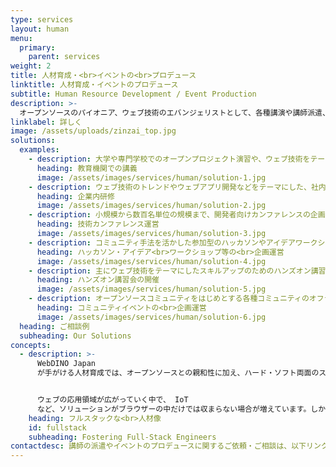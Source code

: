 ```yaml
---
type: services
layout: human
menu:
  primary:
    parent: services
weight: 2
title: 人材育成・<br>イベントの<br>プロデュース
linktitle: 人材育成・イベントのプロデュース
subtitle: Human Resource Development / Event Production
description: >-
  オープンソースのパイオニア、ウェブ技術のエバンジェリストとして、各種講演や講師派遣、ウェブ技術を活用した体験型講習やハッカソンをはじめとした「学びの場」の提供、セミナーやカンファレンス、コミュニティイベント等の企画・運営を行っています。
linklabel: 詳しく
image: /assets/uploads/zinzai_top.jpg
solutions:
  examples:
    - description: 大学や専門学校でのオープンプロジェクト演習や、ウェブ技術をテーマにした講義などを行っています。
      heading: 教育機関での講義
      image: /assets/images/services/human/solution-1.jpg
    - description: ウェブ技術のトレンドやウェブアプリ開発などをテーマにした、社内エンジニア研修等でのスピーカー派遣を行っています。
      heading: 企業内研修
      image: /assets/images/services/human/solution-2.jpg
    - description: 小規模から数百名単位の規模まで、開発者向けカンファレンスの企画や運営のお手伝いをいたします。
      heading: 技術カンファレンス運営
      image: /assets/images/services/human/solution-3.jpg
    - description: コミュニティ手法を活かした参加型のハッカソンやアイデアワークショップの企画から準備・運営まで、トータルにサポートいたします。
      heading: ハッカソン・アイデア<br>ワークショップ等の<br>企画運営
      image: /assets/images/services/human/solution-4.jpg
    - description: 主にウェブ技術をテーマにしたスキルアップのためのハンズオン講習の企画や開催を行っています。
      heading: ハンズオン講習会の開催
      image: /assets/images/services/human/solution-5.jpg
    - description: オープンソースコミュニティをはじめとする各種コミュニティのオフライン・オンラインイベントのサポートや企画運営を行っています。
      heading: コミュニティイベントの<br>企画運営
      image: /assets/images/services/human/solution-6.jpg
  heading: ご相談例
  subheading: Our Solutions
concepts:
  - description: >-
      WebDINO Japan
      が手がける人材育成では、オープンソースとの親和性に加え、ハード・ソフト両面のスキルを持つことで、システムを自らの力で構築できるフルスタックな人材像を掲げています。こうした人材は広汎かつ実践的な知識を持ち、新たな未知にも柔軟に適応できる人材でもあります。


      ウェブの応用領域が広がっていく中で、 IoT
      など、ソリューションがブラウザーの中だけでは収まらない場合が増えています。しかし、それは裏を返せば、ウェブに関する技術を持つことが、より汎用的な場面で活躍できることになります。私たちは、このようなハードとソフト両面に関するスキルをもつフルスタックな人材を教育できる数少ないチームでもあります。
    heading: フルスタックな<br>人材像
    id: fullstack
    subheading: Fostering Full-Stack Engineers
contactdesc: 講師の派遣やイベントのプロデュースに関するご依頼・ご相談は、以下リンク先のお問い合わせフォームよりお願いします。
---
```


